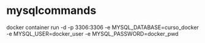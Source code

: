 # mysqlcommands


 docker container run -d -p 3306:3306  -e MYSQL_DATABASE=curso_docker -e MYSQL_USER=docker_user -e MYSQL_PASSWORD=docker_pwd
